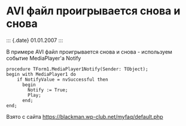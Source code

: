AVI файл проигрывается снова и снова
====================================

::: {.date}
01.01.2007
:::

В примере AVI файл проигрывается снова и снова - используем событие
MediaPlayer\'а Notify

    procedure TForm1.MediaPlayer1Notify(Sender: TObject);
    begin with MediaPlayer1 do
        if NotifyValue = nvSuccessful then
          begin
            Notify := True;
            Play;
          end;
    end;

Взято с сайта <https://blackman.wp-club.net/myfaq/default.php>
